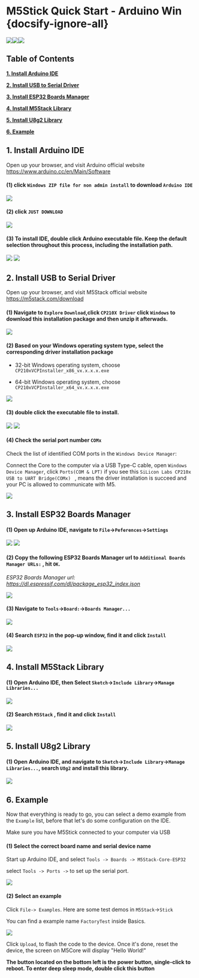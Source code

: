 # M5Stick Quick Start - Arduino Win {docsify-ignore-all}

<img src="assets/img/getting_started_pics/m5stick/stick_01.png"><img src="assets/img/getting_started_pics/m5stick/stick_06.png"><img src="assets/img/windows-logo.png">

## Table of Contents

**[1. Install Arduino IDE](#_1-install-Arduino-IDE)**

**[2. Install USB to Serial Driver](#_2-Install-USB-to-Serial-Driver)**

**[3. Install ESP32 Boards Manager](#_3-Install-ESP32-Boards-Manager)**

**[4. Install M5Stack Library](#_4-Install-M5Stack-Library)**

**[5. Install U8g2 Library](#_5-Install-U8g2-Library)**

**[6. Example](#_6-Example)**

## 1. Install Arduino IDE

<!-- *注意：如果已经安装了 IDE，请直接从[步骤 2](#_2-安装串口驱动) 开始。* -->

Open up your browser, and visit Arduino official website https://www.arduino.cc/en/Main/Software

#### (1) click `Windows ZIP file for non admin install` to download `Arduino IDE`

<img src="assets/img/getting_started_pics/m5stack_core/get_started_with_arduino_m5core/windows/arduino_cc_package.png">

#### (2) click `JUST DOWNLOAD`

<img src="assets/img/getting_started_pics/m5stack_core/get_started_with_arduino_m5core/windows/arduino_cc_package_02.png">

#### (3) To install IDE, double click Arduino executable file. Keep the default selection throughout this process, including the installation path.

<img src="assets/img/getting_started_pics/m5stack_core/get_started_with_arduino_m5core/windows/select_arduino_install_path.png">

<img src="assets/img/getting_started_pics/m5stack_core/get_started_with_arduino_m5core/windows/install_arduino_2.png">

## 2. Install USB to Serial Driver

Open up your browser, and visit M5Stack official website https://m5stack.com/download

#### (1) Navigate to `Explore` `Download`,click `CP210X Driver`  click `Windows` to download this installation package and then unzip it afterwads.

<img src="assets/img/getting_started_pics/m5stack_core/get_started_with_arduino_m5core/windows/download_usb_driver_win_01.png">

#### (2) Based on your Windows operating system type, select the corresponding driver installation package

* 32-bit Windows operating system, choose `CP210xVCPInstaller_x86_vx.x.x.x.exe`

* 64-bit Windows operating system, choose `CP210xVCPInstaller_x64_vx.x.x.x.exe`

<img src="assets/img/getting_started_pics/establish_serial_connection/windows_install_usb_driver01.png">

#### (3) double click the executable file to install.

<img src="assets/img/getting_started_pics/establish_serial_connection/windows_install_usb_driver02.png">

<img src="assets/img/getting_started_pics/establish_serial_connection/windows_install_usb_driver03.png">

#### (4) Check the serial port number `COMx`

Check the list of identified COM ports in the `Windows Device Manager`:

Connect the Core to the computer via a USB Type-C cable, open `Windows Device Manager`, click `Ports(COM & LPT)` if you see this `SiLicon Labs CP210x USB to UART Bridge(COMx) ` , means the driver installation is succeed and your PC is allowed to communicate with M5.

<img src="assets/img/getting_started_pics/m5stack_core/get_started_with_arduino_m5core/windows/check_serial_port_01.png">

## 3. Install ESP32 Boards Manager

#### (1) Open up Arduino IDE, navigate to `File`->`Peferences`->`Settings`

<img src="assets/img/getting_started_pics/m5stack_core/get_started_with_arduino_m5core/windows/quick_start_arduino_win_01.png">

<img src="assets/img/getting_started_pics/m5stack_core/get_started_with_arduino_m5core/windows/quick_start_arduino_win_02.png">

#### (2) Copy the following ESP32 Boards Manager url to `Additional Boards Manager URLs:` , hit `OK`.

*ESP32 Boards Manager url: https://dl.espressif.com/dl/package_esp32_index.json*

<img src="assets/img/getting_started_pics/m5stack_core/get_started_with_arduino_m5core/windows/quick_start_arduino_win_03.png">

#### (3) Navigate to `Tools`->`Board:`->`Boards Manager...`

<img src="assets/img/getting_started_pics/m5stack_core/get_started_with_arduino_m5core/windows/quick_start_arduino_win_04.png">

#### (4) Search `ESP32` in the pop-up window, find it and  click `Install`

<img src="assets/img/getting_started_pics/m5stack_core/get_started_with_arduino_m5core/windows/quick_start_arduino_win_05.png">

## 4. Install M5Stack Library

#### (1) Open Arduino IDE, then Select `Sketch`->`Include Library`->`Manage Libraries...`

<img src="assets/img/getting_started_pics/m5stack_core/get_started_with_arduino_m5core/windows/install_m5stack_lib_01.png">

#### (2)  Search `M5Stack`  , find it and click `Install`

<img src="assets/img/getting_started_pics/m5stack_core/get_started_with_arduino_m5core/windows/install_m5stack_lib_02.png">

## 5. Install U8g2 Library

#### (1) Open Arduino IDE, and navigate to  `Sketch`->`Include Library`->`Manage Libraries...`, search `U8g2` and install this library.

<img src="assets/img/getting_started_pics/m5stack_core/get_started_with_m5stick/install_u8g2.png">

## 6. Example

Now that everything is ready to go, you can select a demo example from the `Example` list, before that let's do some configuration on the IDE. 

Make sure you have M5Stick connected to your computer via USB

#### (1) Select the correct board name and serial device name

Start up Arduino IDE, and select `Tools -> Boards -> M5Stack-Core-ESP32` 

select `Tools -> Ports ->` to set up the serial port.

<img src="assets/img/getting_started_pics/m5stack_core/get_started_with_arduino_m5core/mac/quick_start_arduino_mac_10.png">

#### (2) Select an example

Click `File-> Examples`. Here are some test demos in `M5Stack`->`Stick`

You can find a example name `FactoryTest` inside Basics.

<img src="assets/img/getting_started_pics/m5stick/m5stick_quick_start_arduino_mac_01.png">

Click `Upload`, to flash the code to the device. Once it's done, reset the device, the screen on M5Core will display "Hello World!"

**The button located on the bottom left is the power button, single-click to  reboot. To enter deep sleep mode, double click this button**

